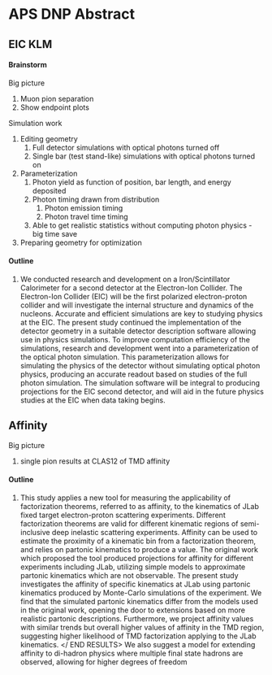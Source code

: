 # APS DNP Abstract

## EIC KLM

#### Brainstorm

Big picture

1. Muon pion separation
2. Show endpoint plots

Simulation work

1. Editing geometry
   1. Full detector simulations with optical photons turned off
   2. Single bar (test stand-like) simulations with optical photons turned on
2. Parameterization
   1. Photon yield as function of position, bar length, and energy deposited
   2. Photon timing drawn from distribution
      1. Photon emission timing
      2. Photon travel time timing
   3. Able to get realistic statistics without computing photon physics - big time save
3. Preparing geometry for optimization

#### Outline

1. We conducted research and development on a Iron/Scintillator Calorimeter for a second detector at the Electron-Ion Collider. The Electron-Ion Collider (EIC) will be the first polarized electron-proton collider and will investigate the internal structure and dynamics of the nucleons. Accurate and efficient simulations are key to studying physics at the EIC. The present study continued the implementation of the detector geometry in a suitable detector description software allowing use in physics simulations. To improve computation efficiency of the simulations, research and development went into a parameterization of the optical photon simulation. This parameterization allows for simulating the physics of the detector without simulating optical photon physics, producing an accurate readout based on studies of the full photon simulation. The simulation software will be integral to producing projections for the EIC second detector, and will aid in the future physics studies at the EIC when data taking begins.

## Affinity

Big picture

1. single pion results at CLAS12 of TMD affinity

#### Outline

1. This study applies a new tool for measuring the applicability of factorization theorems, referred to as affinity, to the kinematics of JLab fixed target electron-proton scattering experiments. Different factorization theorems are valid for different kinematic regions of semi-inclusive deep inelastic scattering experiments. Affinity can be used to estimate the proximity of a kinematic bin from a factorization theorem, and relies on partonic kinematics to produce a value. The original work which proposed the tool produced projections for affinity for different experiments including JLab, utilizing simple models to approximate partonic kinematics which are not observable. The present study investigates the affinity of specific kinematics at JLab using partonic kinematics produced by Monte-Carlo simulations of the experiment. We find that the simulated partonic kinematics differ from the models used in the original work, opening the door to extensions based on more realistic partonic descriptions. Furthermore, we project affinity values with similar trends but  <results go here but for now...>  overall higher values of affinity in the TMD region, suggesting higher likelihood of TMD factorization applying to the JLab kinematics. </ END RESULTS> We also suggest a model for extending affinity to di-hadron physics where multiple final state hadrons are observed, allowing for higher degrees of freedom <THIS IS LIKELY NOT STAYING IN>